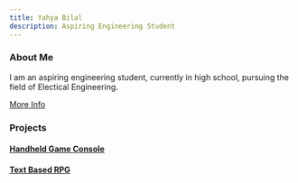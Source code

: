 ```yaml
---
title: Yahya Bilal
description: Aspiring Engineering Student
---
```


### About Me
I am an aspiring engineering student, currently in high school, pursuing the field of Electical Engineering.

[More Info](./aboutMe.html)

### Projects
#### [Handheld Game Console](./handheld.html)
#### [Text Based RPG](./textGame.html)
